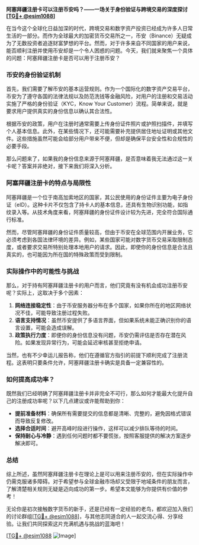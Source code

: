 **阿塞拜疆注册卡可以注册币安吗？——一场关于身份验证与跨境交易的深度探讨[[TG💪+ @esim1088](https://t.me/s/esim1088)]**

在当今这个全球化日益加深的时代，跨境交易和数字资产投资已经成为许多人日常生活的一部分。而作为全球最大的加密货币交易所之一，币安（Binance）无疑成为了无数投资者追逐财富梦想的平台。然而，对于许多来自不同国家的用户来说，能否顺利注册并使用币安却是一个令人困惑的问题。今天，我们就来聚焦一个具体的问题：阿塞拜疆注册卡是否可以用于注册币安？

### 币安的身份验证机制

首先，我们需要了解币安的基本运营规则。作为一个国际化的数字资产交易平台，币安为了遵守各国的法律法规以及防范洗钱等金融风险，对用户的注册和交易活动实施了严格的身份验证（KYC，Know Your Customer）流程。简单来说，就是要求用户提供真实的身份信息以确认其合法性。

根据币安的政策，用户在注册时通常需要上传身份证件照片或护照扫描件，并填写个人基本信息。此外，在某些情况下，还可能需要补充提供居住地址证明或其他文件。这些措施虽然可能会给部分用户带来不便，但却是确保平台安全性和合规性的必要手段。

那么问题来了，如果我的身份信息来源于阿塞拜疆，是否意味着我无法通过这一关卡呢？答案并非绝对，接下来我们将深入分析。

### 阿塞拜疆注册卡的特点与局限性

阿塞拜疆是一个位于南高加索地区的国家，其公民使用的身份证件主要为电子身份证（eID）。这种卡片不仅包含了持卡人的基本信息，还具有生物识别功能，如指纹录入等。从技术角度来看，阿塞拜疆的身份证件设计较为先进，完全符合国际通行标准。

然而，尽管阿塞拜疆的身份证件质量较高，但由于币安在全球范围内开展业务，它必须考虑到各国法律环境的差异。例如，某些国家可能对数字货币交易采取限制态度，或者要求交易所特别处理本地用户的请求。因此，即使你的身份信息是合法且真实的，也可能因为所在国的特殊政策而受到限制。

### 实际操作中的可能性与挑战

那么，对于持有阿塞拜疆注册卡的用户而言，他们究竟有没有机会成功注册币安呢？实际上，这取决于多个因素：

1. **网络连接稳定性**：由于币安服务器分布在多个国家，如果你所在的地区网络状况不佳，可能导致注册过程失败。
2. **语言支持情况**：虽然币安提供了多语言界面，但如果系统未能正确识别你的语言设置，可能会造成误解。
3. **政策执行力度**：即便你的身份信息没有问题，币安仍需评估是否存在潜在风险。如果发现异常行为，可能会延迟审核甚至拒绝申请。

当然，也有不少幸运儿报告称，他们在遵循官方指引的前提下顺利完成了注册流程。这表明只要条件允许，阿塞拜疆注册卡确实是具备一定兼容性的。

### 如何提高成功率？

既然我们已经明确了阿塞拜疆注册卡并非完全不可行，那么如何才能最大化提升自己的注册成功率呢？以下几点建议或许能帮助到你：

- **提前准备材料**：确保所有需要提交的信息都是清晰、完整的，避免因格式错误而导致反复修改。
- **选择合适时间**：避开高峰时段进行操作，这样可以减少排队等待的时间。
- **保持耐心与冷静**：遇到任何问题时都不要慌张，按照客服提供的解决方案逐步解决即可。

### 总结

综上所述，虽然阿塞拜疆注册卡在理论上是可以用来注册币安的，但在实际操作中仍需克服诸多障碍。对于希望参与全球金融市场却又受限于地域条件的朋友而言，了解清楚相关规则无疑是迈向成功的第一步。希望本文能够为你提供有价值的参考！

无论你是初次接触数字货币的新手，还是已经有一定经验的老鸟，都欢迎加入我们的讨论群组[[TG💪+ @esim1088](https://t.me/s/esim1088)]，与其他志同道合的人一起交流心得、分享经验。让我们共同探索这片充满机遇与挑战的蓝海吧！

[[TG💪+ @esim1088](https://t.me/s/esim1088) ![Image](https://i.postimg.cc/4NQfJmqS/Snipaste-2025-05-13-00-14-12.png)]